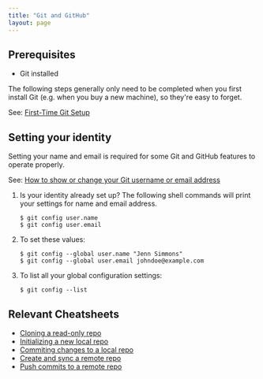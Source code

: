 ```yaml
---
title: "Git and GitHub"
layout: page
---
```


## Prerequisites 
- Git installed

The following steps generally only need to be completed when you first install Git (e.g. when you buy a new machine), so they're easy to forget.

See: [First-Time Git Setup](https://git-scm.com/book/en/v2/Getting-Started-First-Time-Git-Setup)

## Setting your identity
Setting your name and email is required for some Git and GitHub features to operate properly.

See: [How to show or change your Git username or email address](https://alvinalexander.com/git/git-show-change-username-email-address/)

1. Is your identity already set up? The following shell commands will print your settings for name and email address.

    ```shell
    $ git config user.name
    $ git config user.email
    ```

2. To set these values:

    ```shell
    $ git config --global user.name "Jenn Simmons"
    $ git config --global user.email johndoe@example.com
    ```

3. To list all your global configuration settings:

    ```shell
    $ git config --list
    ```

## Relevant Cheatsheets
- [Cloning a read-only repo]({{site.baseurl}}/cheatsheets/git-gh/read-only-repo)
- [Initializing a new local repo]({{site.baseurl}}/cheatsheets/git-gh/init-local)
- [Commiting changes to a local repo]({{site.baseurl}}/cheatsheets/git-gh/add-commit)
- [Create and sync a remote repo]({{site.baseurl}}/cheatsheets/git-gh/sync-remote)
- [Push commits to a remote repo]({{site.baseurl}}/cheatsheets/git-gh/push-remote)
